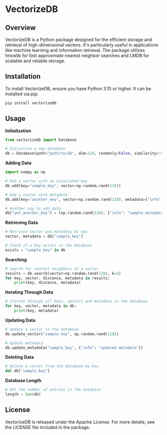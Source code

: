 # VectorizeDB

## Overview

VectorizeDB is a Python package designed for the efficient storage and retrieval of high-dimensional vectors. It's particularly useful in applications like machine learning and information retrieval. The package utilizes hnswlib for fast approximate nearest neighbor searches and LMDB for scalable and reliable storage.

## Installation

To install VectorizeDB, ensure you have Python 3.10 or higher. It can be installed via pip:

```bash
pip install vectorizedb
```

## Usage

**Initialization**

```python
from vectorizedb import Database

# Initialize a new database
db = Database(path="path/to/db", dim=128, readonly=False, similarity="cosine")
```

**Adding Data**

```python
import numpy as np

# Add a vector with an associated key
db.add(key="sample_key", vector=np.random.rand(128))

# Add a vector with metadata
db.add(key="another_key", vector=np.random.rand(128), metadata={"info": "sample metadata"})

# Another way to add data
db["yet_another_key"] = (np.random.rand(128), {"info": "sample metadata"})
```

**Retrieving Data**

```python
# Retrieve vector and metadata by key
vector, metadata = db["sample_key"]

# Check if a key exists in the database
exists = "sample_key" in db
```

**Searching**

```python
# Search for nearest neighbors of a vector
results = db.search(vector=np.random.rand(128), k=5)
for key, vector, distance, metadata in results:
    print(key, distance, metadata)
```

**Iterating Through Data**

```python
# Iterate through all keys, vectors and metadata in the database
for key, vector, metadata in db:
    print(key, metadata)
```

**Updating Data**

```python
# Update a vector in the database
db.update_vector("sample_key", np.random.rand(128))

# Update metadata
db.update_metadata("sample_key", {"info": "updated metadata"})
```

**Deleting Data**

```python
# Delete a vector from the database by key
del db["sample_key"]
```

**Database Length**

```python
# Get the number of entries in the database
length = len(db)
```

## License

VectorizeDB is released under the Apache License. For more details, see the LICENSE file included in the package.